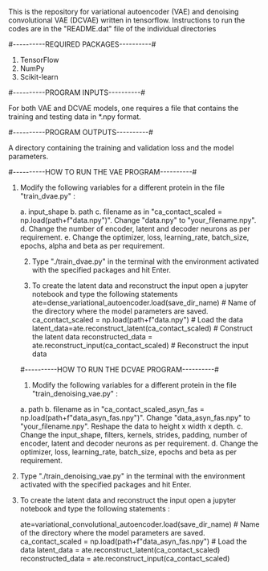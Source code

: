 This is the repository for variational autoencoder (VAE) and denoising convolutional VAE (DCVAE) written in tensorflow. Instructions to run the codes are in the "README.dat" file of the individual directories

#----------REQUIRED PACKAGES----------#

1. TensorFlow
2. NumPy 
3. Scikit-learn

#----------PROGRAM INPUTS----------#

For both VAE and DCVAE models, one requires a file that contains the training and testing data in *.npy format. 

#----------PROGRAM OUTPUTS----------#

A directory containing the training and validation loss and the model parameters.

#----------HOW TO RUN THE VAE PROGRAM----------#

1. Modify the following variables for a different protein in the file "train_dvae.py" :
   
	a. input_shape
	b. path
	c. filename as in "ca_contact_scaled = np.load(path+f"data.npy")". Change "data.npy" to "your_filename.npy".
	d. Change the number of encoder, latent and decoder neurons as per requirement.
	e. Change the optimizer, loss, learning_rate, batch_size, epochs, alpha and beta as per requirement.
  
  	2. Type "./train_dvae.py" in the terminal with the environment activated with the specified packages and hit Enter.
  
  	3. To create the latent data and reconstruct the input open a jupyter notebook and type the following statements   	       
		  ate=dense_variational_autoencoder.load(save_dir_name) # Name of the directory where the model parameters are saved. 
		  ca_contact_scaled = np.load(path+f"data.npy") # Load the data
		  latent_data=ate.reconstruct_latent(ca_contact_scaled) # Construct the latent data
		  reconstructed_data = ate.reconstruct_input(ca_contact_scaled) # Reconstruct the input data

   #----------HOW TO RUN THE DCVAE PROGRAM----------#

   1. Modify the following variables for a different protein in the file "train_denoising_vae.py" :
      
	a. path
	b. filename as in "ca_contact_scaled_asyn_fas = np.load(path+f"data_asyn_fas.npy")". Change "data_asyn_fas.npy" to "your_filename.npy". Reshape the data to height x width x depth. 
	c. Change the input_shape, filters, kernels, strides, padding, number of encoder, latent and decoder neurons as per requirement.
	d. Change the optimizer, loss, learning_rate, batch_size, epochs and beta as per requirement.

3. Type "./train_denoising_vae.py" in the terminal with the environment activated with the specified packages and hit Enter.
   
4. To create the latent data and reconstruct the input open a jupyter notebook and type the following statements :
   
	  ate=variational_convolutional_autoencoder.load(save_dir_name) # Name of the directory where the model parameters are saved. 
		ca_contact_scaled = np.load(path+f"data_asyn_fas.npy") # Load the data
		latent_data = ate.reconstruct_latent(ca_contact_scaled)
		reconstructed_data = ate.reconstruct_input(ca_contact_scaled)

      

